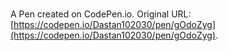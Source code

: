 # 

A Pen created on CodePen.io. Original URL: [https://codepen.io/Dastan102030/pen/gOdoZyg](https://codepen.io/Dastan102030/pen/gOdoZyg).

